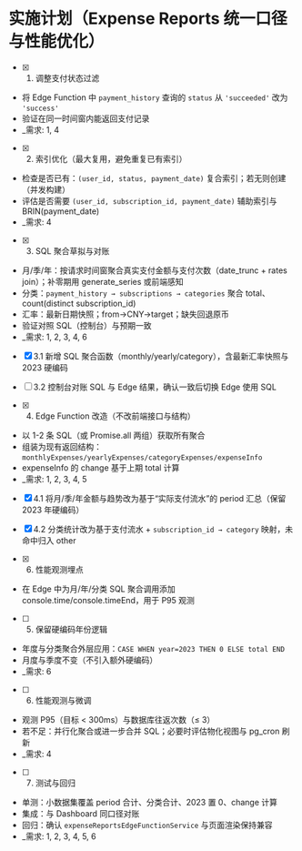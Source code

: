 # 实施计划（Expense Reports 统一口径与性能优化）

- [x] 1. 调整支付状态过滤
- 将 Edge Function 中 `payment_history` 查询的 `status` 从 `'succeeded'` 改为 `'success'`
- 验证在同一时间窗内能返回支付记录
- _需求: 1, 4

- [x] 2. 索引优化（最大复用，避免重复已有索引）
- 检查是否已有：`(user_id, status, payment_date)` 复合索引；若无则创建（并发构建）
- 评估是否需要 `(user_id, subscription_id, payment_date)` 辅助索引与 BRIN(payment_date)
- _需求: 4

- [x] 3. SQL 聚合草拟与对账
- 月/季/年：按请求时间窗聚合真实支付金额与支付次数（date_trunc + rates join）；补零期用 generate_series 或前端感知
- 分类：`payment_history → subscriptions → categories` 聚合 total、count(distinct subscription_id)
- 汇率：最新日期快照；from→CNY→target；缺失回退原币
- 验证对照 SQL（控制台）与预期一致
- _需求: 1, 2, 3, 4, 6

- [x] 3.1 新增 SQL 聚合函数（monthly/yearly/category），含最新汇率快照与 2023 硬编码
- [ ] 3.2 控制台对账 SQL 与 Edge 结果，确认一致后切换 Edge 使用 SQL

- [x] 4. Edge Function 改造（不改前端接口与结构）
- 以 1-2 条 SQL（或 Promise.all 两组）获取所有聚合
- 组装为现有返回结构：`monthlyExpenses/yearlyExpenses/categoryExpenses/expenseInfo`
- expenseInfo 的 change 基于上期 total 计算
- _需求: 1, 2, 3, 4, 5
  
- [x] 4.1 将月/季/年金额与趋势改为基于“实际支付流水”的 period 汇总（保留 2023 年硬编码）
- [x] 4.2 分类统计改为基于支付流水 + `subscription_id → category` 映射，未命中归入 other

- [x] 6. 性能观测埋点
- 在 Edge 中为月/年/分类 SQL 聚合调用添加 console.time/console.timeEnd，用于 P95 观测

- [ ] 5. 保留硬编码年份逻辑
- 年度与分类聚合外层应用：`CASE WHEN year=2023 THEN 0 ELSE total END`
- 月度与季度不变（不引入额外硬编码）
- _需求: 6

- [ ] 6. 性能观测与微调
- 观测 P95（目标 < 300ms）与数据库往返次数（≤ 3）
- 若不足：并行化聚合或进一步合并 SQL；必要时评估物化视图与 pg_cron 刷新
- _需求: 4

- [ ] 7. 测试与回归
- 单测：小数据集覆盖 period 合计、分类合计、2023 置 0、change 计算
- 集成：与 Dashboard 同口径对账
- 回归：确认 `expenseReportsEdgeFunctionService` 与页面渲染保持兼容
- _需求: 1, 2, 3, 4, 5, 6
